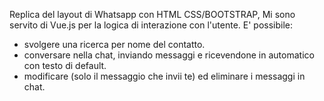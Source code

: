 Replica del layout di Whatsapp con HTML CSS/BOOTSTRAP,
Mi sono servito di Vue.js per la logica di interazione con l'utente.
E' possibile:
- svolgere una ricerca per nome del contatto.
- conversare nella chat, inviando messaggi e ricevendone in automatico con testo di default.
- modificare (solo il messaggio che invii te) ed eliminare i messaggi in chat.


